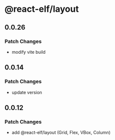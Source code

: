 # @react-elf/layout

## 0.0.26

### Patch Changes

- modify vite build

## 0.0.14

### Patch Changes

- update version

## 0.0.12

### Patch Changes

- add @react-elf/layout (Grid, Flex, VBox, Column)
